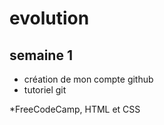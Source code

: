 # evolution 

## semaine 1

* création de mon compte github
* tutoriel git

*FreeCodeCamp, HTML et CSS 
